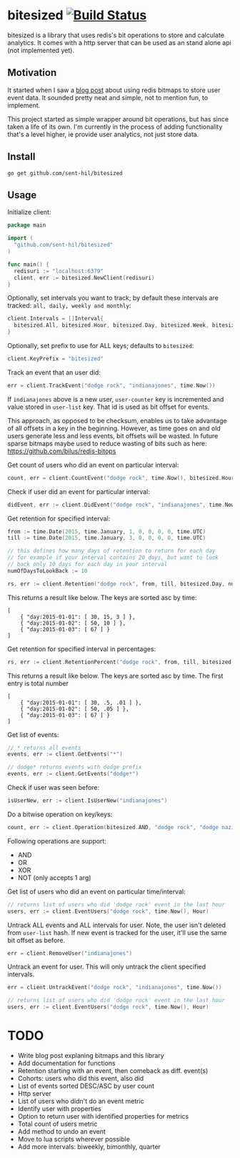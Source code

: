 # bitesized [![Build Status](https://travis-ci.org/sent-hil/bitesized.svg?branch=master)](https://travis-ci.org/sent-hil/bitesized)

bitesized is a library that uses redis's bit operations to store and calculate analytics. It comes with a http server that can be used as an stand alone api (not implemented yet).

## Motivation

It started when I saw a [blog post](http://blog.getspool.com/2011/11/29/fast-easy-realtime-metrics-using-redis-bitmaps/) about using redis bitmaps to store user event data. It sounded pretty neat and simple, not to mention fun, to implement.

This project started as simple wrapper around bit operations, but has since taken a life of its own. I'm currently in the process of adding functionality that's a level higher, ie provide user analytics, not just store data.

## Install

`go get github.com/sent-hil/bitesized`

## Usage

Initialize client:

```go
package main

import (
  "github.com/sent-hil/bitesized"
)

func main() {
  redisuri := "localhost:6379"
  client, err := bitesized.NewClient(redisuri)
}
```

Optionally, set intervals you want to track; by default these intervals are tracked: `all, daily, weekly and monthly`:

```go
client.Intervals = []Interval{
  bitesized.All, bitesized.Hour, bitesized.Day, bitesized.Week, bitesized.Month, bitesized.Year
}
```

Optionally, set prefix to use for ALL keys; defaults to `bitesized`:

```go
client.KeyPrefix = "bitesized"
```

Track an event that an user did:

```go
err = client.TrackEvent("dodge rock", "indianajones", time.Now())
```

If `indianajones` above is a new user, `user-counter` key is incremented and value stored in `user-list` key. That id is used as bit offset for events.

This approach, as opposed to be checksum, enables us to take advantage of all offsets in a key in the beginning. However, as time goes on and old users generate less and less events, bit offsets will be wasted. In future sparse bitmaps maybe used to reduce wasting of bits such as here: https://github.com/bilus/redis-bitops

Get count of users who did an event on particular interval:

```go
count, err = client.CountEvent("dodge rock", time.Now(), bitesized.Hour)
```

Check if user did an event for particular interval:

```go
didEvent, err := client.DidEvent("dodge rock", "indianajones", time.Now(), bitesized.Hour)
```

Get retention for specified interval:

```go
from := time.Date(2015, time.January, 1, 0, 0, 0, 0, time.UTC)
till := time.Date(2015, time.January, 3, 0, 0, 0, 0, time.UTC)

// this defines how many days of retention to return for each day
// for example if your interval contains 20 days, but want to look
// back only 10 days for each day in your interval
numOfDaysToLookBack := 10

rs, err := client.Retention("dodge rock", from, till, bitesized.Day, numOfDaysToLookBack)
```

This returns a result like below. The keys are sorted asc by time:

```
[
    { "day:2015-01-01": [ 30, 15, 3 ] },
    { "day:2015-01-02": [ 50, 10 ] },
    { "day:2015-01-03": [ 67 ] }
]
```

Get retention for specified interval in percentages:

```go
rs, err := client.RetentionPercent("dodge rock", from, till, bitesized.Day, 10)
```

This returns a result like below. The keys are sorted asc by time. The first entry is total number

```
[
    { "day:2015-01-01": [ 30, .5, .01 ] },
    { "day:2015-01-02": [ 50, .05 ] },
    { "day:2015-01-03": [ 67 ] }
]
```

Get list of events:

```go
// * returns all events
events, err := client.GetEvents("*")

// dodge* returns events with dodge prefix
events, err := client.GetEvents("dodge*")
```

Check if user was seen before:

```go
isUserNew, err := client.IsUserNew("indianajones")
```

Do a bitwise operation on key/keys:

```go
count, err := client.Operation(bitesized.AND, "dodge rock", "dodge nazis")
```

Following operations are support:

* AND
* OR
* XOR
* NOT (only accepts 1 arg)

Get list of users who did an event on particular time/interval:

```go
// returns list of users who did 'dodge rock' event in the last hour
users, err := client.EventUsers("dodge rock", time.Now(), Hour)
```

Untrack ALL events and ALL intervals for user. Note, the user isn't deleted from `user-list` hash. If new event is tracked for the user, it'll use the same bit offset as before.

```go
err = client.RemoveUser("indianajones")
```

Untrack an event for user. This will only untrack the client specified intervals.

```go
err = client.UntrackEvent("dodge rock", "indianajones", time.Now())
```

```go
// returns list of users who did 'dodge rock' event in the last hour
users, err := client.EventUsers("dodge rock", time.Now(), Hour)
```

# TODO

* Write blog post explaning bitmaps and this library
* Add documentation for functions
* Retention starting with an event, then comeback as diff. event(s)
* Cohorts: users who did this event, also did
* List of events sorted DESC/ASC by user count
* Http server
* List of users who didn't do an event metric
* Identify user with properties
* Option to return user with identified properties for metrics
* Total count of users metric
* Add method to undo an event
* Move to lua scripts wherever possible
* Add more intervals: biweekly, bimonthly, quarter
